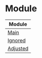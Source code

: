 

# Module

| Module |
| ------ |
| [Main](https://github.com/samwhelp/anduinos-iso-builder-remix-prototype-gnome-shell/blob/main/helper/docs/module/module-main.md) |
| [Ignored](https://github.com/samwhelp/anduinos-iso-builder-remix-prototype-gnome-shell/blob/main/helper/docs/module/module-ignored.md) |
| [Adjusted](https://github.com/samwhelp/anduinos-iso-builder-remix-prototype-gnome-shell/blob/main/helper/docs/module/module-adjusted.md) |
